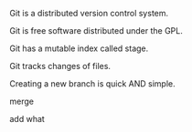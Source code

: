 Git is a distributed version control system.

Git is free software distributed under the GPL.

Git has a mutable index called stage.

Git tracks changes of files.

Creating a new branch is quick AND simple.

merge 

add what
